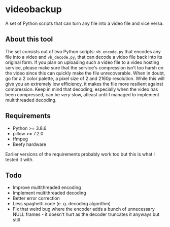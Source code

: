 # videobackup

A set of Python scripts that can turn any file into a video file and vice versa.

## About this tool

The set consists out of two Python scripts: ``vb_encode.py`` that encodes any file into a video and ``vb_decode.py``, that can decode a video file back into its original form.
If you plan on uploading such a video file to a video hosting service, please make sure that the service's compression isn't too harsh on the video since this can quickly make the file unrecoverable. When in doubt, go for a 2 color palette, a pixel size of 2 and 2160p resolution. While this will give you an extremely low efficiency, it makes the file more resilient against compression.
Keep in mind that decoding, especially when the video has been compressed, can be *very* slow, atleast until I managed to implement multithreaded decoding.

## Requirements

- Python >= 3.8.6
- pillow >= 7.2.0
- ffmpeg
- Beefy hardware
  
Earlier versions of the requirements probably work too but this is what I tested it with.

## Todo

- Improve multithreaded encoding
- Implement multithreaded decoding
- Better error correction
- Less spaghetti code (e. g. decoding algorithm)
- Fix that weird bug where the encoder adds a bunch of unnecessary NULL frames - it doesn't hurt as the decoder truncates it anyways but still
